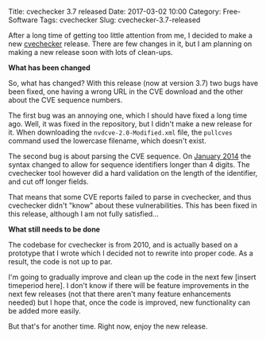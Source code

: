 Title: cvechecker 3.7 released
Date: 2017-03-02 10:00
Category: Free-Software
Tags: cvechecker
Slug: cvechecker-3.7-released

After a long time of getting too little attention from me, I decided to make a 
new [cvechecker](https://github.com/sjvermeu/cvechecker/wiki) release. There are
few changes in it, but I am planning on making a new release soon with lots of
clean-ups.

<!-- PELICAN_END_SUMMARY -->

**What has been changed**

So, what has changed? With this release (now at version 3.7) two bugs have been
fixed, one having a wrong URL in the CVE download and the other about the CVE
sequence numbers.

The first bug was an annoying one, which I should have fixed a long time ago.
Well, it was fixed in the repository, but I didn't make a new release for it. 
When downloading the `nvdcve-2.0-Modified.xml` file, the `pullcves` command used
the lowercase filename, which doesn't exist.

The second bug is about parsing the CVE sequence. On [January 2014](https://cve.mitre.org/cve/identifiers/syntaxchange.html)
the syntax changed to allow for sequence identifiers longer than 4 digits. The
cvechecker tool however did a hard validation on the length of the identifier,
and cut off longer fields.

That means that some CVE reports failed to parse in cvechecker, and thus cvechecker
didn't "know" about these vulnerabilities. This has been fixed in this release,
although I am not fully satisfied...

**What still needs to be done**

The codebase for cvechecker is from 2010, and is actually based on a prototype
that I wrote which I decided not to rewrite into proper code. As a result, the
code is not up to par.

I'm going to gradually improve and clean up the code in the next few [insert
timeperiod here]. I don't know if there will be feature improvements in the
next few releases (not that there aren't many feature enhancements needed) but
I hope that, once the code is improved, new functionality can be added more
easily.

But that's for another time. Right now, enjoy the new release.


